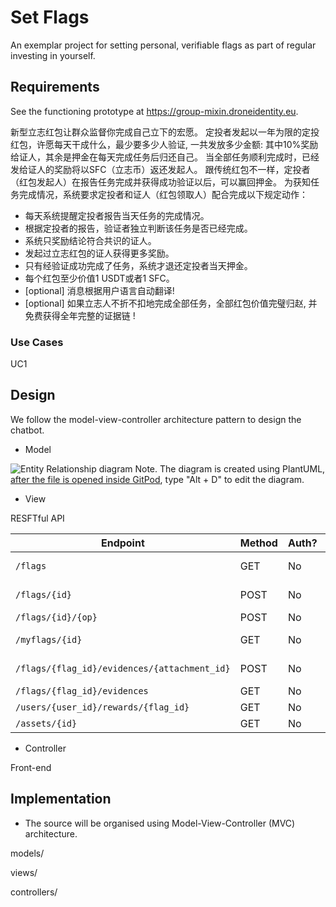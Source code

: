 # Set Flags
  
An exemplar project for setting personal, verifiable flags as part of regular investing in yourself.

## Requirements

See the functioning prototype at https://group-mixin.droneidentity.eu.

新型立志红包让群众监督你完成自己立下的宏愿。
定投者发起以一年为限的定投红包，许愿每天干成什么，最少要多少人验证, 一共发放多少金额: 其中10%奖励给证人，其余是押金在每天完成任务后归还自己。
当全部任务顺利完成时，已经发给证人的奖励将以SFC（立志币）返还发起人。
跟传统红包不一样，定投者（红包发起人）在报告任务完成并获得成功验证以后，可以赢回押金。 为获知任务完成情况，系统要求定投者和证人（红包领取人）配合完成以下规定动作：
* 每天系统提醒定投者报告当天任务的完成情况。
* 根据定投者的报告，验证者独立判断该任务是否已经完成。
* 系统只奖励结论符合共识的证人。
* 发起过立志红包的证人获得更多奖励。
* 只有经验证成功完成了任务，系统才退还定投者当天押金。
* 每个红包至少价值1 USDT或者1 SFC。
* [optional] 消息根据用户语言自动翻译!
* [optional] 如果立志人不折不扣地完成全部任务，全部红包价值完璧归赵, 并免费获得全年完整的证据链 ! 

### Use Cases

UC1

## Design

We follow the model-view-controller architecture pattern to design the chatbot.

* Model

![Entity Relationship diagram](https://github.com/set-flags/set-flags/blob/master/docs/models.png)
Note. The diagram is created using PlantUML, [after the file is opened inside GitPod](https://gitpod.io/#https://github.com/set-flags/set-flags/blob/master/docs/models.puml), type "Alt + D" to edit the diagram.

* View

RESFTful API
<!-- markdown-swagger -->
 Endpoint                                     | Method | Auth? | Description               
 -------------------------------------------- | ------ | ----- | --------------------------
 `/flags`                                     | GET    | No    | List all the flags        
 `/flags/{id}`                                | POST   | No    | create a flag             
 `/flags/{id}/{op}`                           | POST   | No    |                           
 `/myflags/{id}`                              | GET    | No    | list all flags of the user
 `/flags/{flag_id}/evidences/{attachment_id}` | POST   | No    | Upload evidence           
 `/flags/{flag_id}/evidences`                 | GET    | No    |                           
 `/users/{user_id}/rewards/{flag_id}`         | GET    | No    |                           
 `/assets/{id}`                               | GET    | No    |                           
<!-- /markdown-swagger -->

* Controller

Front-end

## Implementation

* The source will be organised using Model-View-Controller (MVC) architecture.

models/

views/

controllers/
